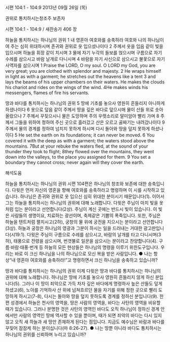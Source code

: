 시편 104:1 - 104:9 
2013년 09월 26일 (목)

권위로 통치하시는창조주 보존자



시편 104:1 - 104:9 / 새찬송가 406 장


하늘을 통치하시는 하나님의 권위
1 내 영혼아 여호와를 송축하라 여호와 나의 하나님이여 주는 심히 위대하시며 존귀와 권위로 옷 입으셨나이다 2 주께서 옷을 입음 같이 빛을 입으시며 하늘을 휘장 같이 치시며 3 물에 자기 누각의 들보를 얹으시며 구름으로 자기 수레를 삼으시고 바람 날개로 다니시며 4 바람을 자기 사신으로 삼으시고 불꽃으로 자기 사역자를 삼으시며
1 Praise the LORD, O my soul. O LORD my God, you are very great; you are clothed with splendor and majesty. 2 He wraps himself in light as with a garment; he stretches out the heavens like a tent 3 and lays the beams of his upper chambers on their waters. He makes the clouds his chariot and rides on the wings of the wind. 4He makes winds his messengers, flames of fire his servants.

땅과 바다를 통치하시는 하나님의 권위
5 땅에 기초를 놓으사 영원히 흔들리지 아니하게 하셨나이다 6 옷으로 덮음 같이 주께서 땅을 깊은 바다로 덮으시매 물이 산들 위로 솟아올랐으나 7 주께서 꾸짖으시니 물은 도망하며 주의 우렛소리로 말미암아 빨리 가며 8 주께서 그들을 위하여 정하여 주신 곳으로 흘러갔고 산은 오르고 골짜기는 내려갔나이다 9 주께서 물의 경계를 정하여 넘치지 못하게 하시며 다시 돌아와 땅을 덮지 못하게 하셨나이다
5 He set the earth on its foundations; it can never be moved. 6 You covered it with the deep as with a garment; the waters stood above the mountains. 7But at your rebuke the waters fled, at the sound of your thunder they took to flight; 8they flowed over the mountains, they went down into the valleys, to the place you assigned for them. 9 You set a boundary they cannot cross; never again will they cover the earth.

해석도움





하늘을 통치하시는 하나님의 권위
시편 104편은 하나님의 창조와 보존에 대한 송축입니다. 다윗은 먼저 자신의 영혼을 향해 여호와를 송축하라고 명령하며 이 시를 시작하고 있습니다. 하나님은 존귀와 권위로 옷 입으신 심히 위대한 분이시기 때문입니다(1). 이어서 그는 하늘을 통치하시는 하나님의 권위에 대해 노래합니다. 다윗은 주님이 마치 빛을 옷처럼 입는 분이라고 선언합니다(2상). 주님이 계신 곳에는 반드시 빛이 있습니다. 이 빛은 사람들의 생명이요, 치료하는 광선이며, 축제같은 기쁨의 폭죽입니다. 또한, 주님은 하늘을 텐트처럼 펼치시고(2하), 궁창의 물 위에 궁전을 지으시는 분이라고 선언합니다(3상). 하늘과 궁창은 하나님의 영광과 그분이 하시는 일을 드러내는 거대한 광고판입니다(시19:1). 다윗은 주님이 구름으로 수레를 삼으시고, 바람의 날개를 타고 다니시며(3하), 태풍으로 전령을 삼으시며, 번갯불로 일꾼을 삼으시는 분이라고 찬양합니다(4). 구름·바람·태풍·번개 등 하늘의 모든 현상들은 하나님의 명령을 이루기 위한도구입니다. 우리는 바로 이 크신 하나님을 나의 하나님으로 모신 복을 받은 사람입니다.
● 나는 항상“내 영혼아 여호와를 송축하라!”고 명령하면서 크신 하나님을 송축하고 있습니까?

땅과 바다를 통치하시는 하나님의 권위
이제 다윗은 땅과 바다를 통치하시는 하나님의 권위에 대해 노래합니다. 하나님은 땅에 기초를 놓으사 영원히 흔들리지 않게 하신 분입니다(5). 그러나 이 땅이 죄악으로 가득 차자 깊은 바다에게 명령하사 높은 산들도 덮게 하셨고(6), 노아를 기억하사 산 위에 넘쳐흐르던 물을 자기를 위해 정한 곳으로 빨리 도망하게 하시고(7-8), 다시는 돌아와 땅을 덮지 못하도록 경계를 정하신 분입니다(9). 한편 성경에서 하늘은 천사의 영역을, 땅은 사람의 영역을, 바다는 사탄의 영역을 비유할 때가 있습니다. 그러나 분명한 것은 사탄의 영역인 바다도 오직 하나님이 정하신 경계 안에서만 사람의 영역인 땅에 역사할 수 있을 뿐이며, 때가 되면 죄악의 바다는 다시 있지 않고 오직 새 하늘과 새 땅만 존재하게 된다는 점입니다. 지금도 예수님은 바람과 바다를 꾸짖어 잠잠케 하는 분이십니다(마 8:26-27).
● 나는 땅뿐 아니라 바다도 통치하시는 하나님의 권위를 신뢰하며 누리고 있습니까?